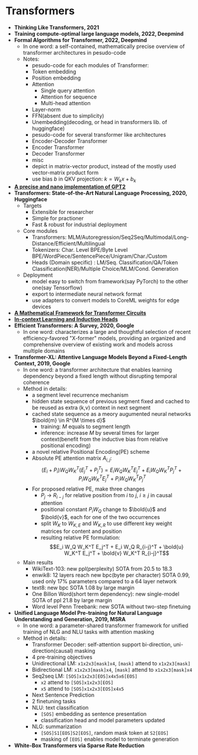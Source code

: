
# Transformers

- **Thinking Like Transformers, 2021**
- **Training compute-optimal large language models, 2022, Deepmind**
- **Formal Algorithms for Transformer, 2022, Deepmind**
    - In one word: a self-contained, mathematically precise overview of transformer architectures in pesudo-code
    - Notes: 
        - pesudo-code for each modules of Transformer: 
        - Token embedding
        - Position embedding
        - Attention
            - Single query attention
            - Attention for sequence
            - Multi-head attention
        - Layer-norm
        - FFN(absent due to simplicity)
        - Unembedding(decoding, or head in transformers lib. of huggingface)
        - pesudo-code for several transformer like architectures
        - Encoder-Decoder Transformer
        - Encoder Transformer
        - Decoder Transformer
        - misc
        - depict in matrix-vector product, instead of the mostly used vector-matrix product form
        - use bias $b$ in QKV projection: $k = W_k x+b_k$
- **[A precise and nano implementation of GPT2](https://github.com/karpathy/nanoGPT)**
- **Transformers: State-of-the-Art Natural Language Processing, 2020, Huggingface**
    - Targets
        - Extensible for researcher
        - Simple for practioner
        - Fast & robust for industrial deployment
    - Core modules
        - Transformers: MLM/Autoregression/Seq2Seq/Multimodal/Long-Distance/Efficient/Multilingual
        - Tokenizers: Char. Level BPE/Byte Level BPE/WordPiece/SentencePiece/Unigram/Char./Custom
        - Heads (Domain specific) : LM/Seq. Classification/QA/Token Classification(NER)/Multiple Choice/MLM/Cond. Generation
    - Deployment
        - model easy to switch from framework(say PyTorch) to the other one(say Tensorflow)
        - export to intermediate neural network format
        - use adapters to convert models to CoreML weights for edge devices
- **[A Mathematical Framework for Transformer Circuits](https://transformer-circuits.pub/2021/framework/index.html)**
- **[In-context Learning and Induction Heads](https://transformer-circuits.pub/2022/in-context-learning-and-induction-heads/index.html)**
- **Efficient Transformers: A Survey, 2020, Google**
    - In one word: characterizes a large and thoughtful selection of recent efficiency-favored "X-former" models, providing an organized and comprehensive overview of existing work and models across multiple domains
- **Transformer-XL: Attentive Language Models Beyond a Fixed-Length Context, 2019, Google**
    - In one word: a transformer architecture that enables learning dependency beyond a fixed length without disrupting temporal coherence
    - Method in details:
        - a segment level recurrence mechanism 
        - hidden state sequence of previous segment fixed and cached to be reused as extra (k,v) context in next segment
        - cached state sequence as a meory augumented neural networks $\bold{m} \in R^{M \times d}$
            - training: $M$ equals to segment length
            - inference: increase $M$ by several times for larger context(benefit from the inductive bias from relative positional encoding)
        - a novel relative Positional Encoding(PE) scheme
        - Absolute PE attention matrix $A_{i,j}$: $$(E_i+P_i)W_{Q}W_{K}^T(E_j^T+P_j^T)=E_i W_Q W_K^T E_j^T + E_i W_Q W_K^T P_j^T + P_i W_Q W_K^T E_j^T + P_i W_Q W_K^T P_j^T$$
        - For proposed relative PE, make three changes
            - $P_j$ -> $R_{i-j}$ for relative position from $i$ to $j$, $i \ge j$ in causal attention
            - positional constant $P_i W_Q$ change to $\bold{u}$ and $\bold{v}$, each for one of the two occurrences
            - split $W_K$ to $W_{K,E}$ and $W_{K,R}$ to use different key weight matrices for content and position
            - resulting relative PE formulation: $$E_i W_Q W_K^T E_j^T + E_i W_Q R_{i-j}^T + \bold{u} W_K^T E_j^T + \bold{v} W_K^T R_{i-j}^T$$
    - Main results
        - WikiText-103: new ppl(perplexity) SOTA from 20.5 to 18.3
        - enwik8: 12 layers reach new bpc(byte per character) SOTA 0.99, used only 17% parameters compared to a 64 layer network
        - text8: new bpc SOTA 1.08 by large margin
        - One Billon Word(short term dependency): new single-model SOTA of ppl 21.8 by large margin
        - Word level Penn Treebank: new SOTA without two-step finetuing
- **Unified Language Model Pre-training for Natural Language Understanding and Generation, 2019, MSRA**
    - In one word: a parameter-shared transformer framework for unified training of NLG and NLU tasks with attention masking
    - Method in details: 
        - Transformer Decoder: self-attention support bi-direction, uni-direction(causal) masking
        - 4 pre-training objectives
        - Unidirectional LM: ```x1x2x3[mask]x4```, ```[mask]``` attend to ```x1x2x3[mask]```
        - Bidirectional LM: ```x1x2x3[mask]x4```, ```[mask]``` attend to ```x1x2x3[mask]x4```
        - Seq2seq LM: ```[SOS]x1x2x3[EOS]x4x5x6[EOS]```
            - ```x2``` attend to ```[SOS]x1x2x3[EOS]```
            - ```x5``` attend to ```[SOS]x1x2x3[EOS]x4x5```
        - Next Sentence Prediction
        - 2 finetuning tasks
        - NLU: text classification
            - ```[SOS]``` embedding as sentence presentation
            - classification head and model parameters updated 
        - NLG: summarization
            - ```[SOS]S1[EOS]S2[EOS]```, random mask token at ```S2[EOS]``` 
            - masking of ```[EOS]``` enables model to terminate generation
- **White-Box Transformers via Sparse Rate Reduction**